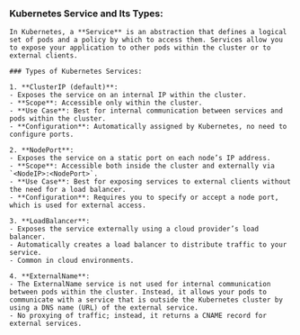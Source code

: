 ### Kubernetes Service and Its Types:

    In Kubernetes, a **Service** is an abstraction that defines a logical set of pods and a policy by which to access them. Services allow you to expose your application to other pods within the cluster or to external clients.

    ### Types of Kubernetes Services:

    1. **ClusterIP (default)**:
    - Exposes the service on an internal IP within the cluster.
    - **Scope**: Accessible only within the cluster.
    - **Use Case**: Best for internal communication between services and pods within the cluster.
    - **Configuration**: Automatically assigned by Kubernetes, no need to configure ports.

    2. **NodePort**:
    - Exposes the service on a static port on each node’s IP address.
    - **Scope**: Accessible both inside the cluster and externally via `<NodeIP>:<NodePort>`.
    - **Use Case**: Best for exposing services to external clients without the need for a load balancer.
    - **Configuration**: Requires you to specify or accept a node port, which is used for external access.

    3. **LoadBalancer**:
    - Exposes the service externally using a cloud provider’s load balancer.
    - Automatically creates a load balancer to distribute traffic to your service.
    - Common in cloud environments.

    4. **ExternalName**:
    - The ExternalName service is not used for internal communication between pods within the cluster. Instead, it allows your pods to communicate with a service that is outside the Kubernetes cluster by using a DNS name (URL) of the external service.
    - No proxying of traffic; instead, it returns a CNAME record for external services.

